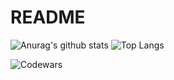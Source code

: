 # README

![Anurag's github stats](https://github-readme-stats.vercel.app/api?username=Coconut8201&theme=tokyonight)
![Top Langs](https://github-readme-stats.vercel.app/api/top-langs/?username=Coconut8201&layout=compact&theme=tokyonight)

![Codewars](https://github.r2v.ch/codewars?user=Coconut8201&theme=gradient_purple_dark)
